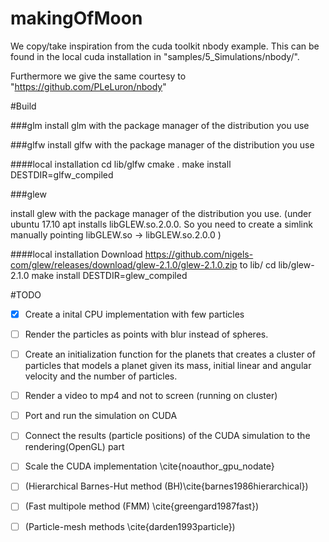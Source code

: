 # makingOfMoon

We copy/take inspiration from the cuda toolkit nbody example. This can be found in the local cuda installation in "samples/5_Simulations/nbody/".

Furthermore we give the same courtesy to "https://github.com/PLeLuron/nbody"

#Build

###glm
install glm with the package manager of the distribution you use

###glfw
install glfw with the package manager of the distribution you use

####local installation
cd lib/glfw
cmake .
make install DESTDIR=glfw_compiled

###glew

install glew with the package manager of the distribution you use.
(under ubuntu 17.10 apt installs libGLEW.so.2.0.0.
 So you need to create a simlink manually pointing libGLEW.so -> libGLEW.so.2.0.0 )


####local installation
Download https://github.com/nigels-com/glew/releases/download/glew-2.1.0/glew-2.1.0.zip to lib/
cd lib/glew-2.1.0
make install DESTDIR=glew_compiled


#TODO

- [x] Create a inital CPU implementation with few particles
- [ ] Render the particles as points with blur instead of spheres.
- [ ] Create an initialization function for the planets that creates a cluster of particles that models a planet given its mass, initial linear and angular velocity and the number of particles.
- [ ] Render a video to mp4 and not to screen (running on cluster)
- [ ] Port and run the simulation on CUDA
- [ ] Connect the results (particle positions) of the CUDA simulation to the rendering(OpenGL) part
- [ ] Scale the CUDA implementation \cite{noauthor_gpu_nodate}

- [ ] (Hierarchical Barnes-Hut method (BH)\cite{barnes1986hierarchical})
- [ ] (Fast multipole method (FMM) \cite{greengard1987fast})
- [ ] (Particle-mesh methods \cite{darden1993particle})